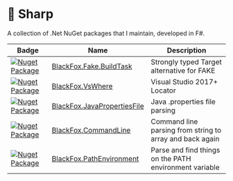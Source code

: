 🦊 Sharp
========

A collection of .Net NuGet packages that I maintain, developed in F#.

|Badge|Name|Description|
|-----|----|-----------|
|[![Nuget Package](https://img.shields.io/nuget/v/BlackFox.Fake.BuildTask.svg)](https://www.nuget.org/packages/BlackFox.Fake.BuildTask)|[BlackFox.Fake.BuildTask](src/BlackFox.Fake.BuildTask/Readme.md)|Strongly typed Target alternative for FAKE|
|[![Nuget Package](https://img.shields.io/nuget/v/BlackFox.VsWhere.svg)](https://www.nuget.org/packages/BlackFox.VsWhere)|[BlackFox.VsWhere](src/BlackFox.VsWhere/Readme.md)|Visual Studio 2017+ Locator|
|[![Nuget Package](https://img.shields.io/nuget/v/BlackFox.JavaPropertiesFile.svg)](https://www.nuget.org/packages/BlackFox.JavaPropertiesFile)|[BlackFox.JavaPropertiesFile](src/BlackFox.JavaPropertiesFile/Readme.md)|Java .properties file parsing|
|[![Nuget Package](https://img.shields.io/nuget/v/BlackFox.CommandLine.svg)](https://www.nuget.org/packages/BlackFox.CommandLine)|[BlackFox.CommandLine](src/BlackFox.CommandLine/Readme.md)|Command line parsing from string to array and back again|
|[![Nuget Package](https://img.shields.io/nuget/v/BlackFox.PathEnvironment.svg)](https://www.nuget.org/packages/BlackFox.PathEnvironment)|[BlackFox.PathEnvironment](src/BlackFox.PathEnvironment/Readme.md)|Parse and find things on the PATH environment variable|
